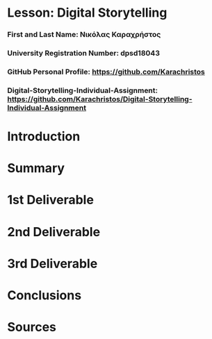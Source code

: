 # Lesson: Digital Storytelling

### First and Last Name: Νικόλας Καραχρήστος
### University Registration Number: dpsd18043 
### GitHub Personal Profile: https://github.com/Karachristos 
### Digital-Storytelling-Individual-Assignment: https://github.com/Karachristos/Digital-Storytelling-Individual-Assignment

# Introduction



# Summary


# 1st Deliverable


# 2nd Deliverable


# 3rd Deliverable 


# Conclusions


# Sources
